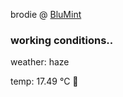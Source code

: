 brodie @ [BluMint](https://www.linkedin.com/company/blumint-io/)

<!--weather_start-->
### working conditions..

weather: haze 

temp: 17.49 °C 👕

<!--weather_end-->
